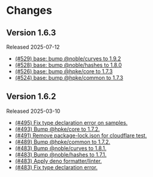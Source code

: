 # Changes

## Version 1.6.3

Released 2025-07-12

- [(#529) base: bump @noble/curves to 1.9.2](https://github.com/dajiaji/hpke-js/pull/529)
- [(#528) base: bump @noble/hashes to 1.8.0](https://github.com/dajiaji/hpke-js/pull/528)
- [(#526) base: bump @hpke/core to 1.7.3](https://github.com/dajiaji/hpke-js/pull/526)
- [(#524) base: bump @hpke/common to 1.7.3](https://github.com/dajiaji/hpke-js/pull/524)

## Version 1.6.2

Released 2025-03-10

- [(#495) Fix type declaration error on samples.](https://github.com/dajiaji/hpke-js/pull/495)
- [(#493) Bump @hpke/core to 1.7.2.](https://github.com/dajiaji/hpke-js/pull/493)
- [(#491) Remove package-lock.json for cloudflare test.](https://github.com/dajiaji/hpke-js/pull/491)
- [(#489) Bump @hpke/common to 1.7.2.](https://github.com/dajiaji/hpke-js/pull/489)
- [(#483) Bump @noble/curves to 1.8.1.](https://github.com/dajiaji/hpke-js/pull/483)
- [(#483) Bump @noble/hashes to 1.7.1.](https://github.com/dajiaji/hpke-js/pull/483)
- [(#483) Apply deno formatter/linter.](https://github.com/dajiaji/hpke-js/pull/483)
- [(#483) Fix type declaration error.](https://github.com/dajiaji/hpke-js/pull/483)
